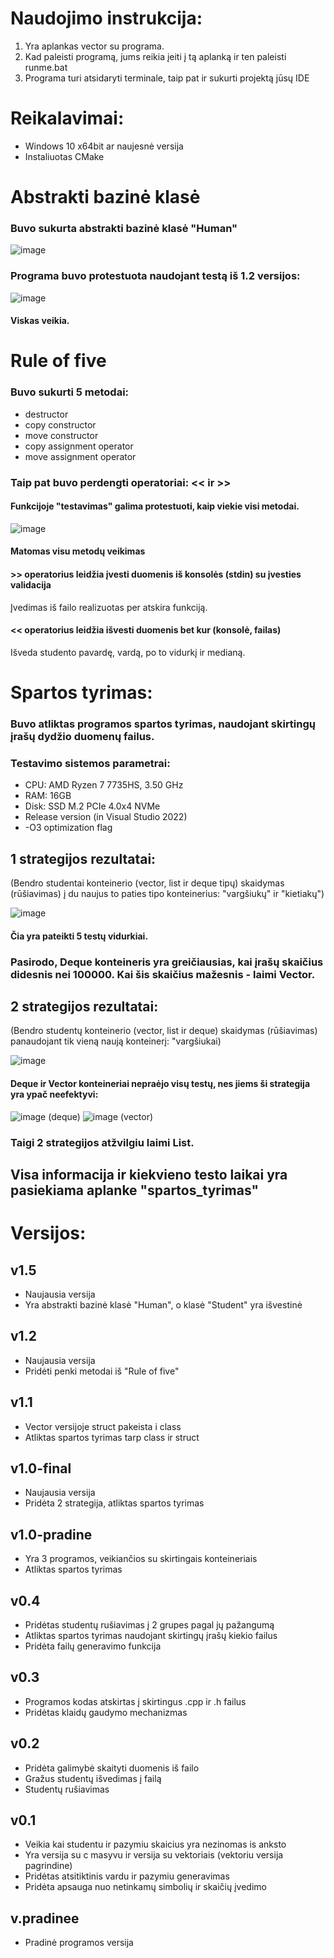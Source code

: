 # Naudojimo instrukcija:
1. Yra aplankas vector su programa.
2. Kad paleisti programą, jums reikia įeiti į tą aplanką ir ten paleisti runme.bat
3. Programa turi atsidaryti terminale, taip pat ir sukurti projektą jūsų IDE

# Reikalavimai:
- Windows 10 x64bit ar naujesnė versija
- Instaliuotas CMake

# Abstrakti bazinė klasė
### Buvo sukurta abstrakti bazinė klasė "Human"
![image](https://github.com/user-attachments/assets/2ebd4a77-63d8-405f-9055-a4fdb577dfab)
### Programa buvo protestuota naudojant testą iš 1.2 versijos:
![image](https://github.com/user-attachments/assets/3fdd2b68-f646-4b4a-ae67-f6f9d2a87129)
#### Viskas veikia.

# Rule of five
### Buvo sukurti 5 metodai:
- destructor
- copy constructor
- move constructor
- copy assignment operator
- move assignment operator
### Taip pat buvo perdengti operatoriai: << ir >>
#### Funkcijoje "testavimas" galima protestuoti, kaip viekie visi metodai.
![image](https://github.com/user-attachments/assets/0dd947aa-c483-4149-a0b0-b20581a0729b)
#### Matomas visu metodų veikimas
#### >> operatorius leidžia įvesti duomenis iš konsolės (stdin) su įvesties validacija
Įvedimas iš failo realizuotas per atskira funkciją.
#### << operatorius leidžia išvesti duomenis bet kur (konsolė, failas)
Išveda studento pavardę, vardą, po to vidurkį ir medianą.

# Spartos tyrimas:
### Buvo atliktas programos spartos tyrimas, naudojant skirtingų įrašų dydžio duomenų failus.  
### Testavimo sistemos parametrai:
- CPU: AMD Ryzen 7 7735HS, 3.50 GHz
- RAM: 16GB
- Disk: SSD M.2 PCIe 4.0x4 NVMe
- Release version (in Visual Studio 2022)
- -O3 optimization flag
## 1 strategijos rezultatai:
(Bendro studentai konteinerio (vector, list ir deque tipų) skaidymas (rūšiavimas) į du naujus to paties tipo konteinerius: "vargšiukų" ir "kietiakų")  
  
![image](https://github.com/user-attachments/assets/0da29df4-498d-4ad7-8e8b-c09c8d08d001)
#### Čia yra pateikti 5 testų vidurkiai.
### Pasirodo, Deque konteineris yra greičiausias, kai įrašų skaičius didesnis nei 100000. Kai šis skaičius mažesnis - laimi Vector.
## 2 strategijos rezultatai:
(Bendro studentų konteinerio (vector, list ir deque) skaidymas (rūšiavimas) panaudojant tik vieną naują konteinerį: "vargšiukai)  
  
![image](https://github.com/user-attachments/assets/7051e49e-cff7-4a44-8235-97bd675ee202)
#### Deque ir Vector konteineriai nepraėjo visų testų, nes jiems ši strategija yra ypač neefektyvi: 
![image](https://github.com/user-attachments/assets/a51622b2-e771-4944-9fdc-b7e6047797e1) (deque) ![image](https://github.com/user-attachments/assets/825b2c5e-fa46-4ad2-acd3-186c3a56290c) (vector)
### Taigi 2 strategijos atžvilgiu laimi List.

## Visa informacija ir kiekvieno testo laikai yra pasiekiama aplanke "spartos_tyrimas"

# Versijos:
## v1.5
- Naujausia versija
- Yra abstrakti bazinė klasė "Human", o klasė "Student" yra išvestinė
## v1.2
- Naujausia versija
- Pridėti penki metodai iš "Rule of five"
## v1.1
- Vector versijoje struct pakeista i class
- Atliktas spartos tyrimas tarp class ir struct
## v1.0-final
- Naujausia versija
- Pridėta 2 strategija, atliktas spartos tyrimas
## v1.0-pradine
- Yra 3 programos, veikiančios su skirtingais konteineriais
- Atliktas spartos tyrimas
## v0.4
- Pridėtas studentų rušiavimas į 2 grupes pagal jų pažangumą
- Atliktas spartos tyrimas naudojant skirtingų įrašų kiekio failus
- Pridėta failų generavimo funkcija
## v0.3
- Programos kodas atskirtas į skirtingus .cpp ir .h failus
- Pridėtas klaidų gaudymo mechanizmas
## v0.2
- Pridėta galimybė skaityti duomenis iš failo
- Gražus studentų išvedimas į failą
- Studentų rušiavimas
## v0.1
- Veikia kai studentu ir pazymiu skaicius yra nezinomas is anksto
- Yra versija su c masyvu ir versija su vektoriais (vektoriu versija pagrindine)
- Pridėtas atsitiktinis vardu ir pazymiu generavimas
- Pridėta apsauga nuo netinkamų simbolių ir skaičių įvedimo
## v.pradinee
- Pradinė programos versija
